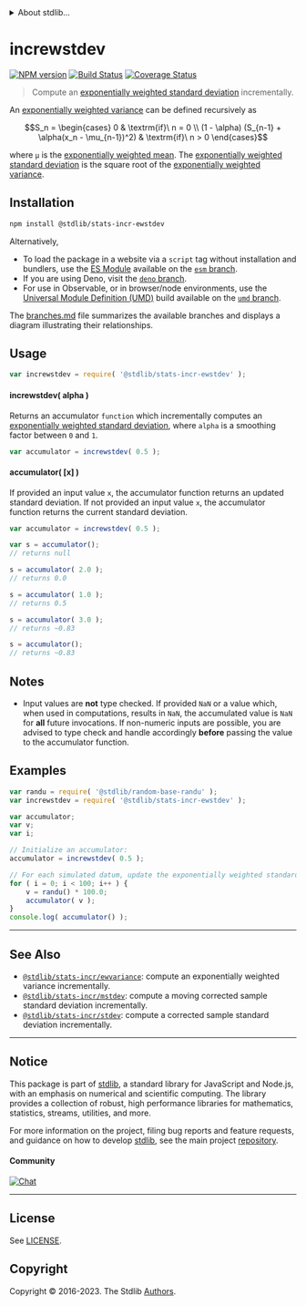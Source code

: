 <!--

@license Apache-2.0

Copyright (c) 2018 The Stdlib Authors.

Licensed under the Apache License, Version 2.0 (the "License");
you may not use this file except in compliance with the License.
You may obtain a copy of the License at

   http://www.apache.org/licenses/LICENSE-2.0

Unless required by applicable law or agreed to in writing, software
distributed under the License is distributed on an "AS IS" BASIS,
WITHOUT WARRANTIES OR CONDITIONS OF ANY KIND, either express or implied.
See the License for the specific language governing permissions and
limitations under the License.

-->


<details>
  <summary>
    About stdlib...
  </summary>
  <p>We believe in a future in which the web is a preferred environment for numerical computation. To help realize this future, we've built stdlib. stdlib is a standard library, with an emphasis on numerical and scientific computation, written in JavaScript (and C) for execution in browsers and in Node.js.</p>
  <p>The library is fully decomposable, being architected in such a way that you can swap out and mix and match APIs and functionality to cater to your exact preferences and use cases.</p>
  <p>When you use stdlib, you can be absolutely certain that you are using the most thorough, rigorous, well-written, studied, documented, tested, measured, and high-quality code out there.</p>
  <p>To join us in bringing numerical computing to the web, get started by checking us out on <a href="https://github.com/stdlib-js/stdlib">GitHub</a>, and please consider <a href="https://opencollective.com/stdlib">financially supporting stdlib</a>. We greatly appreciate your continued support!</p>
</details>

# increwstdev

[![NPM version][npm-image]][npm-url] [![Build Status][test-image]][test-url] [![Coverage Status][coverage-image]][coverage-url] <!-- [![dependencies][dependencies-image]][dependencies-url] -->

> Compute an [exponentially weighted standard deviation][moving-average] incrementally.

<section class="intro">

An [exponentially weighted variance][moving-average] can be defined recursively as

<!-- <equation class="equation" label="eq:exponentially_weighted_variance" align="center" raw="S_n = \begin{cases} 0 & \textrm{if}\ n = 0 \\ (1 - \alpha) (S_{n-1} + \alpha(x_n - \mu_{n-1})^2) & \textrm{if}\ n > 0 \end{cases}" alt="Recursive definition for computing an exponentially weighted variance."> -->

```math
S_n = \begin{cases} 0 & \textrm{if}\ n = 0 \\ (1 - \alpha) (S_{n-1} + \alpha(x_n - \mu_{n-1})^2) & \textrm{if}\ n > 0 \end{cases}
```

<!-- <div class="equation" align="center" data-raw-text="S_n = \begin{cases} 0 &amp; \textrm{if}\ n = 0 \\ (1 - \alpha) (S_{n-1} + \alpha(x_n - \mu_{n-1})^2) &amp; \textrm{if}\ n &gt; 0 \end{cases}" data-equation="eq:exponentially_weighted_variance">
    <img src="https://cdn.jsdelivr.net/gh/stdlib-js/stdlib@b6bfc5be3086b5ddfeed2311afee7c9201fbdcbb/lib/node_modules/@stdlib/stats/incr/ewstdev/docs/img/equation_exponentially_weighted_variance.svg" alt="Recursive definition for computing an exponentially weighted variance.">
    <br>
</div> -->

<!-- </equation> -->

where `μ` is the [exponentially weighted mean][@stdlib/stats/incr/ewmean]. The [exponentially weighted standard deviation][moving-average] is the square root of the [exponentially weighted variance][moving-average].

</section>

<!-- /.intro -->

<section class="installation">

## Installation

```bash
npm install @stdlib/stats-incr-ewstdev
```

Alternatively,

-   To load the package in a website via a `script` tag without installation and bundlers, use the [ES Module][es-module] available on the [`esm` branch][esm-url].
-   If you are using Deno, visit the [`deno` branch][deno-url].
-   For use in Observable, or in browser/node environments, use the [Universal Module Definition (UMD)][umd] build available on the [`umd` branch][umd-url].

The [branches.md][branches-url] file summarizes the available branches and displays a diagram illustrating their relationships.

</section>

<section class="usage">

## Usage

```javascript
var increwstdev = require( '@stdlib/stats-incr-ewstdev' );
```

#### increwstdev( alpha )

Returns an accumulator `function` which incrementally computes an [exponentially weighted standard deviation][moving-average], where `alpha` is a smoothing factor between `0` and `1`.

```javascript
var accumulator = increwstdev( 0.5 );
```

#### accumulator( \[x] )

If provided an input value `x`, the accumulator function returns an updated standard deviation. If not provided an input value `x`, the accumulator function returns the current standard deviation.

```javascript
var accumulator = increwstdev( 0.5 );

var s = accumulator();
// returns null

s = accumulator( 2.0 );
// returns 0.0

s = accumulator( 1.0 );
// returns 0.5

s = accumulator( 3.0 );
// returns ~0.83

s = accumulator();
// returns ~0.83
```

</section>

<!-- /.usage -->

<section class="notes">

## Notes

-   Input values are **not** type checked. If provided `NaN` or a value which, when used in computations, results in `NaN`, the accumulated value is `NaN` for **all** future invocations. If non-numeric inputs are possible, you are advised to type check and handle accordingly **before** passing the value to the accumulator function.

</section>

<!-- /.notes -->

<section class="examples">

## Examples

<!-- eslint no-undef: "error" -->

```javascript
var randu = require( '@stdlib/random-base-randu' );
var increwstdev = require( '@stdlib/stats-incr-ewstdev' );

var accumulator;
var v;
var i;

// Initialize an accumulator:
accumulator = increwstdev( 0.5 );

// For each simulated datum, update the exponentially weighted standard deviation...
for ( i = 0; i < 100; i++ ) {
    v = randu() * 100.0;
    accumulator( v );
}
console.log( accumulator() );
```

</section>

<!-- /.examples -->

<!-- Section for related `stdlib` packages. Do not manually edit this section, as it is automatically populated. -->

<section class="related">

* * *

## See Also

-   <span class="package-name">[`@stdlib/stats-incr/ewvariance`][@stdlib/stats/incr/ewvariance]</span><span class="delimiter">: </span><span class="description">compute an exponentially weighted variance incrementally.</span>
-   <span class="package-name">[`@stdlib/stats-incr/mstdev`][@stdlib/stats/incr/mstdev]</span><span class="delimiter">: </span><span class="description">compute a moving corrected sample standard deviation incrementally.</span>
-   <span class="package-name">[`@stdlib/stats-incr/stdev`][@stdlib/stats/incr/stdev]</span><span class="delimiter">: </span><span class="description">compute a corrected sample standard deviation incrementally.</span>

</section>

<!-- /.related -->

<!-- Section for all links. Make sure to keep an empty line after the `section` element and another before the `/section` close. -->


<section class="main-repo" >

* * *

## Notice

This package is part of [stdlib][stdlib], a standard library for JavaScript and Node.js, with an emphasis on numerical and scientific computing. The library provides a collection of robust, high performance libraries for mathematics, statistics, streams, utilities, and more.

For more information on the project, filing bug reports and feature requests, and guidance on how to develop [stdlib][stdlib], see the main project [repository][stdlib].

#### Community

[![Chat][chat-image]][chat-url]

---

## License

See [LICENSE][stdlib-license].


## Copyright

Copyright &copy; 2016-2023. The Stdlib [Authors][stdlib-authors].

</section>

<!-- /.stdlib -->

<!-- Section for all links. Make sure to keep an empty line after the `section` element and another before the `/section` close. -->

<section class="links">

[npm-image]: http://img.shields.io/npm/v/@stdlib/stats-incr-ewstdev.svg
[npm-url]: https://npmjs.org/package/@stdlib/stats-incr-ewstdev

[test-image]: https://github.com/stdlib-js/stats-incr-ewstdev/actions/workflows/test.yml/badge.svg?branch=v0.1.0
[test-url]: https://github.com/stdlib-js/stats-incr-ewstdev/actions/workflows/test.yml?query=branch:v0.1.0

[coverage-image]: https://img.shields.io/codecov/c/github/stdlib-js/stats-incr-ewstdev/main.svg
[coverage-url]: https://codecov.io/github/stdlib-js/stats-incr-ewstdev?branch=main

<!--

[dependencies-image]: https://img.shields.io/david/stdlib-js/stats-incr-ewstdev.svg
[dependencies-url]: https://david-dm.org/stdlib-js/stats-incr-ewstdev/main

-->

[chat-image]: https://img.shields.io/gitter/room/stdlib-js/stdlib.svg
[chat-url]: https://app.gitter.im/#/room/#stdlib-js_stdlib:gitter.im

[stdlib]: https://github.com/stdlib-js/stdlib

[stdlib-authors]: https://github.com/stdlib-js/stdlib/graphs/contributors

[umd]: https://github.com/umdjs/umd
[es-module]: https://developer.mozilla.org/en-US/docs/Web/JavaScript/Guide/Modules

[deno-url]: https://github.com/stdlib-js/stats-incr-ewstdev/tree/deno
[umd-url]: https://github.com/stdlib-js/stats-incr-ewstdev/tree/umd
[esm-url]: https://github.com/stdlib-js/stats-incr-ewstdev/tree/esm
[branches-url]: https://github.com/stdlib-js/stats-incr-ewstdev/blob/main/branches.md

[stdlib-license]: https://raw.githubusercontent.com/stdlib-js/stats-incr-ewstdev/main/LICENSE

[moving-average]: https://en.wikipedia.org/wiki/Moving_average

[@stdlib/stats/incr/ewmean]: https://github.com/stdlib-js/stats-incr-ewmean

<!-- <related-links> -->

[@stdlib/stats/incr/ewvariance]: https://github.com/stdlib-js/stats-incr-ewvariance

[@stdlib/stats/incr/mstdev]: https://github.com/stdlib-js/stats-incr-mstdev

[@stdlib/stats/incr/stdev]: https://github.com/stdlib-js/stats-incr-stdev

<!-- </related-links> -->

</section>

<!-- /.links -->
